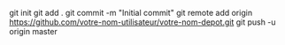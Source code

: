 git init
git add .
git commit -m "Initial commit"
git remote add origin https://github.com/votre-nom-utilisateur/votre-nom-depot.git
git push -u origin master
